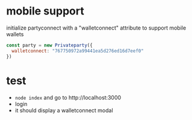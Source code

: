 # mobile support

initialize partyconnect with a "walletconnect" attribute to support mobile wallets

```javascript
const party = new Privateparty({
  walletconnect: "767750972a99441ea5d276ed16d7eef0"
})
```

# test

- `node index` and go to http://localhost:3000
- login
- it should display a walletconnect modal
